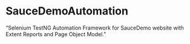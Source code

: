 # SauceDemoAutomation
“Selenium TestNG Automation Framework for SauceDemo website with Extent Reports and Page Object Model.”
